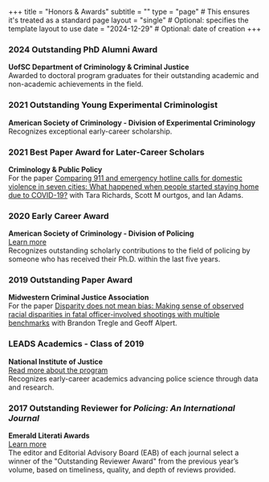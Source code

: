 +++
title = "Honors & Awards"
subtitle = ""
type = "page"  # This ensures it's treated as a standard page
layout = "single"  # Optional: specifies the template layout to use
date = "2024-12-29"  # Optional: date of creation
+++

### 2024 Outstanding PhD Alumni Award
**UofSC Department of Criminology & Criminal Justice**  
Awarded to doctoral program graduates for their outstanding academic and non-academic achievements in the field.

### 2021 Outstanding Young Experimental Criminologist  
**American Society of Criminology - Division of Experimental Criminology**  
Recognizes exceptional early-career scholarship.

### 2021 Best Paper Award for Later-Career Scholars
**Criminology & Public Policy**  
For the paper [Comparing 911 and emergency hotline calls for domestic violence in seven cities: What happened when people started staying home due to COVID-19?](https://doi.org/10.1111/1745-9133.12564) with Tara Richards, Scott M ourtgos, and Ian Adams. 

### 2020 Early Career Award  
**American Society of Criminology - Division of Policing**  
[Learn more](https://ascpolicing.org/awards/)  
Recognizes outstanding scholarly contributions to the field of policing by someone who has received their Ph.D. within the last five years.  

### 2019 Outstanding Paper Award  
**Midwestern Criminal Justice Association**  
For the paper [Disparity does not mean bias: Making sense of observed racial disparities in fatal officer-involved shootings with multiple benchmarks](https://doi.org/10.1080/0735648X.2018.1547269) with Brandon Tregle and Geoff Alpert.  

### LEADS Academics - Class of 2019
**National Institute of Justice**  
[Read more about the program](https://nij.ojp.gov/funding/leads-scholar-biographies)  
Recognizes early-career academics advancing police science through data and research.  

### 2017 Outstanding Reviewer for *Policing: An International Journal*
**Emerald Literati Awards**  
[Learn more](https://www.emeraldgrouppublishing.com/our-awards/emerald-literati-awards?year=2017&journal=pijpsm)  
The editor and Editorial Advisory Board (EAB) of each journal select a winner of the "Outstanding Reviewer Award" from the previous year’s volume, based on timeliness, quality, and depth of reviews provided.
